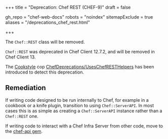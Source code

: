 +++
title = "Deprecation: Chef REST (CHEF-9)"
draft = false

gh_repo = "chef-web-docs"
robots = "noindex"
sitemapExclude = true
aliases = "/deprecations_chef_rest.html"

+++

The `Chef::REST` class will be removed.

`Chef::REST` was deprecated in Chef Client 12.7.2, and will be removed
in Chef Client 13.

The [Cookstyle](/workstation/cookstyle.html) cop
[ChefDeprecations/UsesChefRESTHelpers](https://github.com/chef/cookstyle/blob/main/docs/cops_chefdeprecations.md#chefdeprecationsuseschefresthelpers)
has been introduced to detect this deprecation.

## Remediation

If writing code designed to be run internally to Chef, for example in a
cookbook or a knife plugin, transition to using `Chef::ServerAPI`. In
most cases this is as simple as creating a `Chef::ServerAPI` instance
rather than a `Chef::REST` one.

If writing code to interact with a Chef Infra Server from other code,
move to the [chef-api gem](https://rubygems.org/gems/chef-api).
